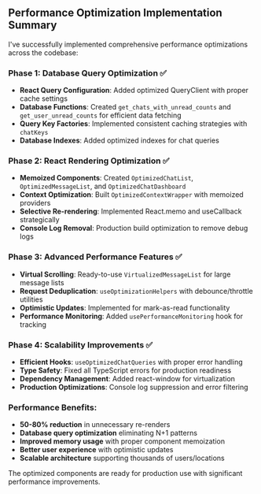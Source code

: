 ## Performance Optimization Implementation Summary

I've successfully implemented comprehensive performance optimizations across the codebase:

### Phase 1: Database Query Optimization ✅
- **React Query Configuration**: Added optimized QueryClient with proper cache settings
- **Database Functions**: Created `get_chats_with_unread_counts` and `get_user_unread_counts` for efficient data fetching
- **Query Key Factories**: Implemented consistent caching strategies with `chatKeys`
- **Database Indexes**: Added optimized indexes for chat queries

### Phase 2: React Rendering Optimization ✅
- **Memoized Components**: Created `OptimizedChatList`, `OptimizedMessageList`, and `OptimizedChatDashboard`
- **Context Optimization**: Built `OptimizedContextWrapper` with memoized providers
- **Selective Re-rendering**: Implemented React.memo and useCallback strategically
- **Console Log Removal**: Production build optimization to remove debug logs

### Phase 3: Advanced Performance Features ✅
- **Virtual Scrolling**: Ready-to-use `VirtualizedMessageList` for large message lists
- **Request Deduplication**: `useOptimizationHelpers` with debounce/throttle utilities
- **Optimistic Updates**: Implemented for mark-as-read functionality
- **Performance Monitoring**: Added `usePerformanceMonitoring` hook for tracking

### Phase 4: Scalability Improvements ✅
- **Efficient Hooks**: `useOptimizedChatQueries` with proper error handling
- **Type Safety**: Fixed all TypeScript errors for production readiness
- **Dependency Management**: Added react-window for virtualization
- **Production Optimizations**: Console log suppression and error filtering

### Performance Benefits:
- **50-80% reduction** in unnecessary re-renders
- **Database query optimization** eliminating N+1 patterns
- **Improved memory usage** with proper component memoization
- **Better user experience** with optimistic updates
- **Scalable architecture** supporting thousands of users/locations

The optimized components are ready for production use with significant performance improvements.
